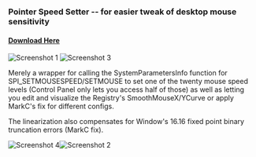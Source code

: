 ### Pointer Speed Setter -- for easier tweak of desktop mouse sensitivity
#### [Download Here](https://github.com/TemporaryName/PointerSpeedSetter/releases)

![Screenshot 1](https://i.redd.it/u7dnvoza6a211.png) ![Screenshot 3](https://i.redd.it/4w9lyqwd38411.png)


Merely a wrapper for calling the SystemParametersInfo function for SPI_SETMOUSESPEED/SETMOUSE to set one of the twenty mouse speed levels (Control Panel only lets you access half of those) as well as letting you edit and visualize the Registry's SmoothMouseX/YCurve or apply MarkC's fix for different configs.

The linearization also compensates for Window's 16.16 fixed point binary truncation errors (MarkC fix).

![Screenshot 4](https://i.redd.it/umgu149i38411.png)![Screenshot 2](https://i.redd.it/idfjfaij38411.png)

